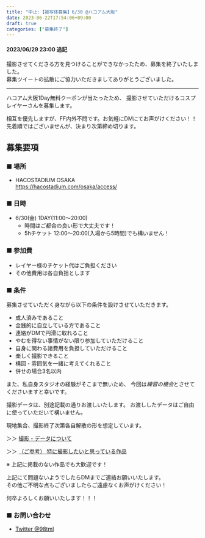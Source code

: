 ```yaml
---
title: "中止:【被写体募集】6/30 @ハコアム大阪"
date: 2023-06-22T17:54:06+09:00
draft: true
categories: ["募集終了"]
---
```


#### 2023/06/29 23:00 追記

撮影させてくださる方を見つけることができなかったため、募集を終了いたしました。  
募集ツイートの拡散にご協力いただきましてありがとうございました。

---

ハコアム大阪1Day無料クーポンが当たったため、
撮影させていただけるコスプレイヤーさんを募集します。

相互を優先しますが、FF内外不問です。お気軽にDMにてお声がけください！！  
先着順ではございませんが、決まり次第締め切ります。

## 募集要項

### ■ 場所

* HACOSTADIUM OSAKA  
https://hacostadium.com/osaka/access/

### ■ 日時

* 6/30(金) 1DAY(11:00～20:00) 
  * 時間はご都合の良い形で大丈夫です！
  * 5hチケット 12:00～20:00(入場から5時間)でも構いません！

### ■ 参加費

* レイヤー様のチケット代はご負担ください
* その他費用は各自負担とします

### ■ 条件

募集させていただく身ながら以下の条件を設けさせていただきます。

* 成人済みであること
* 金銭的に自立している方であること
* 連絡がDMで円滑に取れること
* やむを得ない事情がない限り参加していただけること
* 自身に関わる諸費用を負担していただけること
* 楽しく撮影できること
* 構図・雰囲気を一緒に考えてくれること
* 併せの場合3名以内

また、私自身スタジオの経験がそこまで無いため、
今回は*練習の機会*とさせてくださいますと幸いです。

撮影データは、別途記載の通りお渡しいたします。
お渡ししたデータはご自由に使っていただいて構いません。

現地集合、撮影終了次第各自解散の形を想定しています。

＞＞ [撮影・データについて](/policy/)

＞＞ [（ご参考） 特に撮影したいと思っている作品](/favlist/)

※ 上記に掲載のない作品でも大歓迎です！

上記にて問題ないようでしたらDMまでご連絡お願いいたします。  
その他ご不明な点もございましたらご遠慮なくお声がけください！

何卒よろしくお願いいたします！！！

### ■ お問い合わせ

* [Twitter @98tml](https://twitter.com/98tml/)